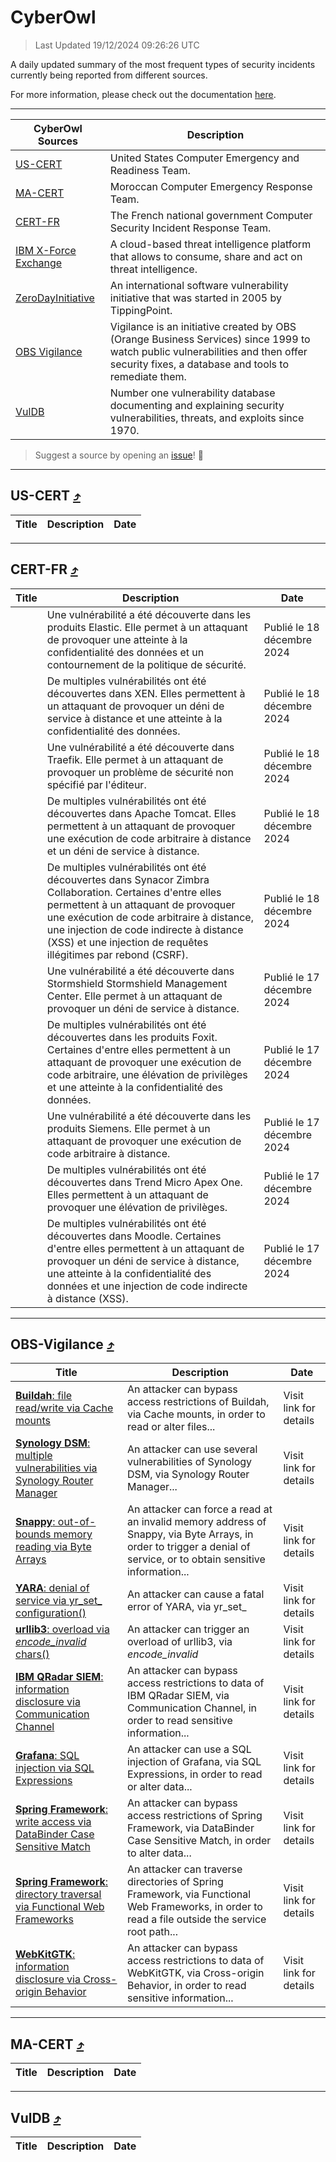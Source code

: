
 <div id='top'></div>

# CyberOwl

 > Last Updated 19/12/2024 09:26:26 UTC
 
 A daily updated summary of the most frequent types of security incidents currently being reported from different sources.
 
 For more information, please check out the documentation [here](./docs/README.md).
 
 ---
 |CyberOwl Sources|Description|
 |---|---|
 |[US-CERT](#us-cert-arrow_heading_up)|United States Computer Emergency and Readiness Team.|
 |[MA-CERT](#ma-cert-arrow_heading_up)|Moroccan Computer Emergency Response Team.|
 |[CERT-FR](#cert-fr-arrow_heading_up)|The French national government Computer Security Incident Response Team.|
 |[IBM X-Force Exchange](#ibmcloud-arrow_heading_up)|A cloud-based threat intelligence platform that allows to consume, share and act on threat intelligence.|
 |[ZeroDayInitiative](#zerodayinitiative-arrow_heading_up)|An international software vulnerability initiative that was started in 2005 by TippingPoint.|
 |[OBS Vigilance](#obs-vigilance-arrow_heading_up)|Vigilance is an initiative created by OBS (Orange Business Services) since 1999 to watch public vulnerabilities and then offer security fixes, a database and tools to remediate them.|
 |[VulDB](#vuldb-arrow_heading_up)|Number one vulnerability database documenting and explaining security vulnerabilities, threats, and exploits since 1970.|
 
 > Suggest a source by opening an [issue](https://github.com/karimhabush/cyberowl/issues)! :raised_hands:
 ---

## US-CERT [:arrow_heading_up:](#cyberowl)

 |Title|Description|Date|
 |---|---|---|
 
 ---

## CERT-FR [:arrow_heading_up:](#cyberowl)

 |Title|Description|Date|
 |---|---|---|
 |[](https://www.cert.ssi.gouv.fr/avis/CERTFR-2024-AVI-1094/)|Une vulnérabilité a été découverte dans les produits Elastic. Elle permet à un attaquant de provoquer une atteinte à la confidentialité des données et un contournement de la politique de sécurité.|Publié le 18 décembre 2024|
 |[](https://www.cert.ssi.gouv.fr/avis/CERTFR-2024-AVI-1093/)|De multiples vulnérabilités ont été découvertes dans XEN. Elles permettent à un attaquant de provoquer un déni de service à distance et une atteinte à la confidentialité des données.|Publié le 18 décembre 2024|
 |[](https://www.cert.ssi.gouv.fr/avis/CERTFR-2024-AVI-1092/)|Une vulnérabilité a été découverte dans Traefik. Elle permet à un attaquant de provoquer un problème de sécurité non spécifié par l'éditeur.|Publié le 18 décembre 2024|
 |[](https://www.cert.ssi.gouv.fr/avis/CERTFR-2024-AVI-1091/)|De multiples vulnérabilités ont été découvertes dans Apache Tomcat. Elles permettent à un attaquant de provoquer une exécution de code arbitraire à distance et un déni de service à distance.|Publié le 18 décembre 2024|
 |[](https://www.cert.ssi.gouv.fr/avis/CERTFR-2024-AVI-1090/)|De multiples vulnérabilités ont été découvertes dans Synacor Zimbra Collaboration. Certaines d'entre elles permettent à un attaquant de provoquer une exécution de code arbitraire à distance, une injection de code indirecte à distance (XSS) et une injection de requêtes illégitimes par rebond (CSRF).|Publié le 18 décembre 2024|
 |[](https://www.cert.ssi.gouv.fr/avis/CERTFR-2024-AVI-1089/)|Une vulnérabilité a été découverte dans Stormshield Stormshield Management Center. Elle permet à un attaquant de provoquer un déni de service à distance.|Publié le 17 décembre 2024|
 |[](https://www.cert.ssi.gouv.fr/avis/CERTFR-2024-AVI-1088/)|De multiples vulnérabilités ont été découvertes dans les produits Foxit. Certaines d'entre elles permettent à un attaquant de provoquer une exécution de code arbitraire, une élévation de privilèges et une atteinte à la confidentialité des données.|Publié le 17 décembre 2024|
 |[](https://www.cert.ssi.gouv.fr/avis/CERTFR-2024-AVI-1087/)|Une vulnérabilité a été découverte dans les produits Siemens. Elle permet à un attaquant de provoquer une exécution de code arbitraire à distance.|Publié le 17 décembre 2024|
 |[](https://www.cert.ssi.gouv.fr/avis/CERTFR-2024-AVI-1086/)|De multiples vulnérabilités ont été découvertes dans Trend Micro Apex One. Elles permettent à un attaquant de provoquer une élévation de privilèges.|Publié le 17 décembre 2024|
 |[](https://www.cert.ssi.gouv.fr/avis/CERTFR-2024-AVI-1085/)|De multiples vulnérabilités ont été découvertes dans Moodle. Certaines d'entre elles permettent à un attaquant de provoquer un déni de service à distance, une atteinte à la confidentialité des données et une injection de code indirecte à distance (XSS).|Publié le 17 décembre 2024|
 
 ---

## OBS-Vigilance [:arrow_heading_up:](#cyberowl)

 |Title|Description|Date|
 |---|---|---|
 |[<a href="https://vigilance.fr/vulnerability/Buildah-file-read-write-via-Cache-mounts-45437" class="noirorange"><b>Buildah</b>: file read/write via Cache mounts</a>](https://vigilance.fr/vulnerability/Buildah-file-read-write-via-Cache-mounts-45437)|An attacker can bypass access restrictions of Buildah, via Cache mounts, in order to read or alter files...|Visit link for details|
 |[<a href="https://vigilance.fr/vulnerability/Synology-DSM-multiple-vulnerabilities-via-Synology-Router-Manager-45435" class="noirorange"><b>Synology DSM</b>: multiple vulnerabilities via Synology Router Manager</a>](https://vigilance.fr/vulnerability/Synology-DSM-multiple-vulnerabilities-via-Synology-Router-Manager-45435)|An attacker can use several vulnerabilities of Synology DSM, via Synology Router Manager...|Visit link for details|
 |[<a href="https://vigilance.fr/vulnerability/Snappy-out-of-bounds-memory-reading-via-Byte-Arrays-45434" class="noirorange"><b>Snappy</b>: out-of-bounds memory reading via Byte Arrays</a>](https://vigilance.fr/vulnerability/Snappy-out-of-bounds-memory-reading-via-Byte-Arrays-45434)|An attacker can force a read at an invalid memory address of Snappy, via Byte Arrays, in order to trigger a denial of service, or to obtain sensitive information...|Visit link for details|
 |[<a href="https://vigilance.fr/vulnerability/YARA-denial-of-service-via-yr-set-configuration-45433" class="noirorange"><b>YARA</b>: denial of service via yr_set_<wbr>configuration()</wbr></a>](https://vigilance.fr/vulnerability/YARA-denial-of-service-via-yr-set-configuration-45433)|An attacker can cause a fatal error of YARA, via yr_set_|Visit link for details|
 |[<a href="https://vigilance.fr/vulnerability/urllib3-overload-via-encode-invalid-chars-45432" class="noirorange"><b>urllib3</b>: overload via _encode_invalid_<wbr>chars()</wbr></a>](https://vigilance.fr/vulnerability/urllib3-overload-via-encode-invalid-chars-45432)|An attacker can trigger an overload of urllib3, via _encode_invalid_|Visit link for details|
 |[<a href="https://vigilance.fr/vulnerability/IBM-QRadar-SIEM-information-disclosure-via-Communication-Channel-45431" class="noirorange"><b>IBM QRadar SIEM</b>: information disclosure via Communication Channel</a>](https://vigilance.fr/vulnerability/IBM-QRadar-SIEM-information-disclosure-via-Communication-Channel-45431)|An attacker can bypass access restrictions to data of IBM QRadar SIEM, via Communication Channel, in order to read sensitive information...|Visit link for details|
 |[<a href="https://vigilance.fr/vulnerability/Grafana-SQL-injection-via-SQL-Expressions-45429" class="noirorange"><b>Grafana</b>: SQL injection via SQL Expressions</a>](https://vigilance.fr/vulnerability/Grafana-SQL-injection-via-SQL-Expressions-45429)|An attacker can use a SQL injection of Grafana, via SQL Expressions, in order to read or alter data...|Visit link for details|
 |[<a href="https://vigilance.fr/vulnerability/Spring-Framework-write-access-via-DataBinder-Case-Sensitive-Match-45428" class="noirorange"><b>Spring Framework</b>: write access via DataBinder Case Sensitive Match</a>](https://vigilance.fr/vulnerability/Spring-Framework-write-access-via-DataBinder-Case-Sensitive-Match-45428)|An attacker can bypass access restrictions of Spring Framework, via DataBinder Case Sensitive Match, in order to alter data...|Visit link for details|
 |[<a href="https://vigilance.fr/vulnerability/Spring-Framework-directory-traversal-via-Functional-Web-Frameworks-45427" class="noirorange"><b>Spring Framework</b>: directory traversal via Functional Web Frameworks</a>](https://vigilance.fr/vulnerability/Spring-Framework-directory-traversal-via-Functional-Web-Frameworks-45427)|An attacker can traverse directories of Spring Framework, via Functional Web Frameworks, in order to read a file outside the service root path...|Visit link for details|
 |[<a href="https://vigilance.fr/vulnerability/WebKitGTK-information-disclosure-via-Cross-origin-Behavior-45424" class="noirorange"><b>WebKitGTK</b>: information disclosure via Cross-origin Behavior</a>](https://vigilance.fr/vulnerability/WebKitGTK-information-disclosure-via-Cross-origin-Behavior-45424)|An attacker can bypass access restrictions to data of WebKitGTK, via Cross-origin Behavior, in order to read sensitive information...|Visit link for details|
 
 ---

## MA-CERT [:arrow_heading_up:](#cyberowl)

 |Title|Description|Date|
 |---|---|---|
 
 ---

## VulDB [:arrow_heading_up:](#cyberowl)

 |Title|Description|Date|
 |---|---|---|
 